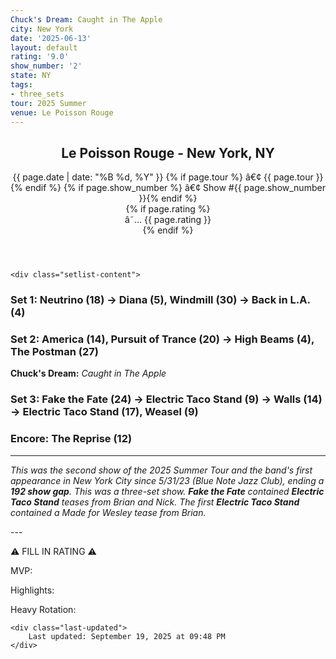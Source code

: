 ```yaml
---
Chuck's Dream: Caught in The Apple
city: New York
date: '2025-06-13'
layout: default
rating: '9.0'
show_number: '2'
state: NY
tags:
- three_sets
tour: 2025 Summer
venue: Le Poisson Rouge
---
```


<article class="show-card">
    <header class="show-header">
        <h1>Le Poisson Rouge - New York, NY</h1>
        <div class="show-meta">
            {{ page.date | date: "%B %d, %Y" }}
            {% if page.tour %} â€¢ {{ page.tour }}{% endif %}
            {% if page.show_number %} â€¢ Show #{{ page.show_number }}{% endif %}
        </div>
        {% if page.rating %}
        <div class="show-rating">â˜… {{ page.rating }}</div>
        {% endif %}
    </header>
    
    <div class="setlist-content">
<h3 class="setlist-header"><strong>Set 1:</strong>  <strong class="highlighted-jam jam-tooltip jam-link" data-tooltip="<strong>Timing:</strong> 18:55<br><strong>Notes:</strong> Spirograph funk blooms into excellent, emotional peaks before easing into reflective, pastoral space -&gt; Diana." data-url="/jam-chart/?filter=Neutrino">Neutrino</strong> (18) -> Diana (5), <span class="jam-entry jam-tooltip jam-link" data-tooltip="<strong>Timing:</strong> 30:05<br><strong>Notes:</strong> Eccentric, upbeat funk sprouts in the final 10 minutes, with wailing guitar surfing above. Lands somewhere between Galisteo Way, All My Friends, and Broken Wing, before an energetic build and smooth slide -&gt; Back in L.A.
" data-url="/jam-chart/?filter=Windmill">Windmill</span> (30) -> Back in L.A. (4)</h3>
<h3 class="setlist-header"><strong>Set 2:</strong>  <span class="jam-entry jam-tooltip jam-link" data-tooltip="<strong>Timing:</strong> 14:39<br><strong>Notes:</strong> Digital bamboo-garden groove glides past the industrial gearings of a spaceship, lands on a glitzy, jazzy dance-floor of a planet, and gets chased through canyons to a close.
" data-url="/jam-chart/?filter=America">America</span> (14), <span class="jam-entry jam-tooltip jam-link" data-tooltip="<strong>Timing:</strong> 20:15<br><strong>Notes:</strong> Electro groove takes a scenic trip through intergalactic valleys and mountains, building to a radiant peak before settling into a calm awakening in a bubbling hot spring. 
" data-url="/jam-chart/?filter=Pursuit of Trance">Pursuit of Trance</span> (20) -> High Beams (4), <span class="jam-entry jam-tooltip jam-link" data-tooltip="<strong>Timing:</strong> 27:22<br><strong>Notes:</strong> Immersive atmosphere with a groove that builds cleanly.
" data-url="/jam-chart/?filter=The Postman">The Postman</span> (27)</h3>
<p class="chucks-dream"><strong>Chuck's Dream:</strong> <em> Caught in The Apple</em></p>
<h3 class="setlist-header"><strong>Set 3:</strong>  <strong class="highlighted-jam jam-tooltip jam-link" data-tooltip="<strong>Timing:</strong> 24:01<br><strong>Notes:</strong> The Postman goes forest mode, swims through a &#x27;90s pool commercial, and marches toward a twinkling twilight inlet, overlooking contemplatively before plunging in and skipping into -&gt; Electric Taco Stand.
" data-url="/jam-chart/?filter=Fake the Fate">Fake the Fate</strong> (24) -> <span class="jam-entry jam-tooltip jam-link" data-tooltip="<strong>Timing:</strong> 9:39<br><strong>Notes:</strong> Upbeat chicken-scratch guitar and bluesy piano, very Dr. John at times. Turns ominous in the final before going -&gt; Walls.
" data-url="/jam-chart/?filter=Electric Taco Stand">Electric Taco Stand</span> (9) -> <span class="jam-entry jam-tooltip jam-link" data-tooltip="<strong>Timing:</strong> 14:15<br><strong>Notes:</strong> Hypnotic groove.
" data-url="/jam-chart/?filter=Walls">Walls</span> (14) -> <span class="jam-entry jam-tooltip jam-link" data-tooltip="<strong>Timing:</strong> 17:28<br><strong>Notes:</strong> Some great &#x27;hey&#x27; jamming in the first five minutes, showcasing fantastic listening and communication from everyone. Lowkey until the final third, where they build to a close.
" data-url="/jam-chart/?filter=Electric Taco Stand">Electric Taco Stand</span> (17), Weasel (9)</h3>
<h3 class="setlist-header"><strong>Encore:</strong>  The Reprise (12)</h3>
<hr class="section-divider">
<p class="show-notes"><em>This was the second show of the 2025 Summer Tour and the band's first appearance in New York City since 5/31/23 (Blue Note Jazz Club), ending a <strong>192 show gap</strong>. This was a three-set show. <strong>Fake the Fate</strong> contained <strong>Electric Taco Stand</strong> teases from Brian and Nick. The first <strong>Electric Taco Stand</strong> contained a Made for Wesley tease from Brian.</em></p>
<p class="review-text">---</p>
<p class="review-text">⚠️ FILL IN RATING ⚠️</p>
<p class="review-text">MVP:</p>
<p class="review-text">Highlights:</p>
<p class="review-text">Heavy Rotation:</p>
    </div>
    
    <div class="last-updated">
        Last updated: September 19, 2025 at 09:48 PM
    </div>
</article>